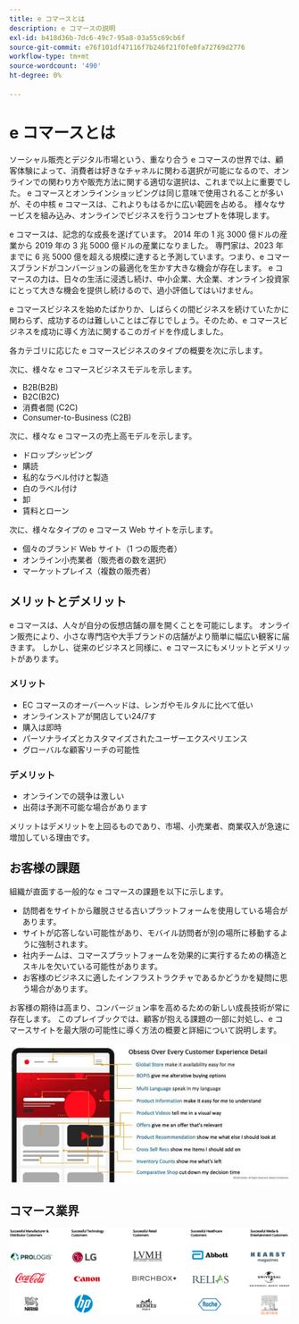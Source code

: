 ```yaml
---
title: e コマースとは
description: e コマースの説明
exl-id: b418d36b-7dc6-49c7-95a8-03a55c69cb6f
source-git-commit: e76f101df47116f7b246f21f0fe0fa72769d2776
workflow-type: tm+mt
source-wordcount: '490'
ht-degree: 0%

---
```


# e コマースとは

ソーシャル販売とデジタル市場という、重なり合う e コマースの世界では、顧客体験によって、消費者は好きなチャネルに関わる選択が可能になるので、オンラインでの関わり方や販売方法に関する適切な選択は、これまで以上に重要でした。 e コマースとオンラインショッピングは同じ意味で使用されることが多いが、その中核 e コマースは、これよりもはるかに広い範囲を占める。 様々なサービスを組み込み、オンラインでビジネスを行うコンセプトを体現します。

e コマースは、記念的な成長を遂げています。 2014 年の 1 兆 3000 億ドルの産業から 2019 年の 3 兆 5000 億ドルの産業になりました。 専門家は、2023 年までに 6 兆 5000 億を超える規模に達すると予測しています。つまり、e コマースブランドがコンバージョンの最適化を生かす大きな機会が存在します。 e コマースの力は、日々の生活に浸透し続け、中小企業、大企業、オンライン投資家にとって大きな機会を提供し続けるので、過小評価してはいけません。

e コマースビジネスを始めたばかりか、しばらくの間ビジネスを続けていたかに関わらず、成功するのは難しいことはご存じでしょう。そのため、e コマースビジネスを成功に導く方法に関するこのガイドを作成しました。

各カテゴリに応じた e コマースビジネスのタイプの概要を次に示します。

次に、様々な e コマースビジネスモデルを示します。

- B2B(B2B)
- B2C(B2C)
- 消費者間 (C2C)
- Consumer-to-Business (C2B)

次に、様々な e コマースの売上高モデルを示します。

- ドロップシッピング
- 購読
- 私的なラベル付けと製造
- 白のラベル付け
- 卸
- 賃料とローン

次に、様々なタイプの e コマース Web サイトを示します。

- 個々のブランド Web サイト（1 つの販売者）
- オンライン小売業者（販売者の数を選択）
- マーケットプレイス（複数の販売者）

## メリットとデメリット

e コマースは、人々が自分の仮想店舗の扉を開くことを可能にします。 オンライン販売により、小さな専門店や大手ブランドの店舗がより簡単に幅広い観客に届きます。 しかし、従来のビジネスと同様に、e コマースにもメリットとデメリットがあります。

### メリット

- EC コマースのオーバーヘッドは、レンガやモルタルに比べて低い
- オンラインストアが開店してい24/7す
- 購入は即時
- パーソナライズとカスタマイズされたユーザーエクスペリエンス
- グローバルな顧客リーチの可能性

### デメリット

- オンラインでの競争は激しい
- 出荷は予測不可能な場合があります

メリットはデメリットを上回るものであり、市場、小売業者、商業収入が急速に増加している理由です。

## お客様の課題

組織が直面する一般的な e コマースの課題を以下に示します。

- 訪問者をサイトから離脱させる古いプラットフォームを使用している場合があります。
- サイトが応答しない可能性があり、モバイル訪問者が別の場所に移動するように強制されます。
- 社内チームは、コマースプラットフォームを効果的に実行するための構造とスキルを欠いている可能性があります。
- お客様のビジネスに適したインフラストラクチャであるかどうかを疑問に思う場合があります。

お客様の期待は高まり、コンバージョン率を高めるための新しい成長技術が常に存在します。 このプレイブックでは、顧客が抱える課題の一部に対処し、e コマースサイトを最大限の可能性に導く方法の概要と詳細について説明します。

![コマース技術の価値](../../assets/playbooks/commerce-tech.png)

## コマース業界

![コマース技術の価値](../../assets/playbooks/commerce-industries.png)
